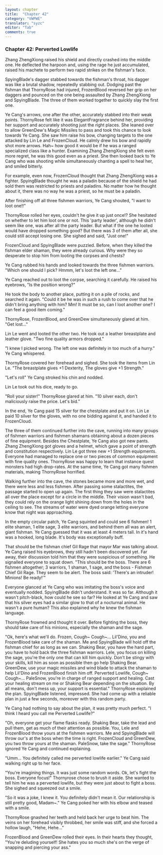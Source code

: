 ```yaml
---
layout: chapter
title:  "Chapter 42"
category: "VWPWE"
translator: "syzc"
editor: "Tab"
comments: true
---
```


### Chapter 42: Perverted Lowlife
 
Zhang ZhengXiong raised his shield and directly crashed into the middle one. He deflected the harpoon and, using the rage he just accumulated, raised his machete to perform two rapid strikes on the fishman's face. 
 
SpyingBlade's dagger stabbed towards the fishman's throat, his dagger was like a brutal shadow, repeatedly stabbing out. Dodging past the fishman that ThornyRose had injured, FrozenBlood reversed her grip on her daggers and pounced on the one being assaulted by Zhang ZhengXiong and SpyingBlade. The three of them worked together to quickly slay the first one. 
 
Ye Cang's arrows, one after the other, accurately stabbed into their weak points. ThornyRose felt like it was ElegantFragrance behind her, providing her support and accurately shooting just the right places. She leaned over to allow GreenDew's Magic Missiles to pass and took this chance to look towards Ye Cang. She saw him raise his bow, changing targets to the one attacked by Lin Le and FrozenCloud. He calmly drew his bow and rapidly shot more arrows. Hah~ how good it would be if he was a ranged specialized class like a hunter. Examining Zhang ZhengXiong she felt even more regret, he was this good even as a priest. She then looked back to Ye Cang who was shooting while simultaneously chanting a spell to heal her, and smiled bitterly.
 
For example, even now, FrozenCloud thought that Zhang ZhengXiong was a fighter. SpyingBlade thought he was a paladin because of the shield he had sold them was restricted to priests and paladins. No matter how he thought about it, there was no way he was a priest, so he must be a paladin.
 
After finishing off all three fishmen warriors, Ye Cang shouted, "I want to loot one!!"
 
ThornyRose rolled her eyes, couldn't he give it up just once!? She hesitated on whether to let him loot one or not. This 'party leader', although he didn't seem like one, was after all the party leader. But what if the one he looted would have dropped something good? But there was 3 of them after all, she could still accept losing one. She sighed and said, "Just one!"
 
FrozenCloud and SpyingBlade were puzzled. Before, when they killed the fishman elder shaman, they were already curious. Why were they so desperate to stop him from looting the corpses and chests?
 
Ye Cang rubbed his hands and looked towards the three fishmen warriors. "Which one should I pick? Hmmm, let's loot the left one..."
 
Ye Cang reached out to loot the corpse, searching it carefully. He raised his eyebrows, "Is the position wrong?" 
 
He took the body to another place, putting it on a pile of rocks, and searched it again. "Could it be he was in such a rush to come over that he didn't bring anything with him? Mm! It must be so, can I loot another one? I can feel a good item coming."
 
ThornyRose, FrozenBlood, and GreenDew simultaneously glared at him. "Get lost..."
 
Lin Le went and looted the other two. He took out a leather breastplate and leather glove. "Two fine quality armors dropped."
 
"I knew I picked wrong. The left one was definitely in too much of a hurry." Ye Cang whispered.
 
ThornyRose covered her forehead and sighed. She took the items from Lin Le. "The breastplate gives +1 Dexterity, The gloves give +1 Strength."
 
"Let's roll" Ye Cang stroked his chin and nodded.
 
Lin Le took out his dice, ready to go.
 
"Roll your sister!" ThornyRose glared at him. "10 silver each, don't maliciously raise the price. Let's bid."
 
In the end, Ye Cang paid 15 silver for the chestplate and put it on. Lin Le paid 10 silver for the gloves, with no one bidding against it, and handed it to FrozenCloud.
 
The three of them continued further into the cave, running into many groups of fishmen warriors and fishmen shamans obtaining about a dozen pieces of fine equipment. Besides the Chestplate, Ye Cang also got new pants. Zhang ZhengXiong got gloves and a helmet, which gave a point of strength and constitution respectively. Lin Le got three new +1 Strength equipments. Everyone had managed to replace one or two pieces of common equipment with fine quality ones. ThornyRose was happy to learn that instance quest monsters had high drop-rates. At the same time, Ye Cang got many fishmen materials, making ThornyRose horrified.

Walking further into the cave, the stones became more and more wet, and there were less and less fishmen. After passing some stalactites, the passage started to open up again. The first thing they saw were stalactites all over the place except for a circle in the middle. Their vision wasn't bad, they could rely on the orange light shining down from the holes in the ceiling to see. The streams of water were dyed orange letting everyone know that night was approaching.
 
In the empty circular patch, Ye Cang squinted and could see 6 fishmen! 1 elite shaman, 1 elite sage, 3 elite warriors, and behind them all was an alert, giant fishman. Ye Cang guessed that it was at least 4 meters tall. In it's hand was a hooked, long blade. It's body was exceptionally buff.
 
That should be the fishman chief Gil Rage that mayor Mar was talking about. Ye Cang raised his eyebrows, they still hadn't been discovered yet. Far away, their discussion told him that they were suspicious of something. He signalled everyone to squat down. "This should be the boss. There are 6 fishmen altogether; 3 warriors, 1 shaman, 1 sage, and the boss - Fishman Chief Gil Rage. They seem to be alert. The boss said: 'There's an intruder! Minions! Be ready!'"
 
Everyone glanced at Ye Cang who was imitating the boss's voice and eventually nodded. SpyingBlade didn't understand. It was so far. Although it wasn't pitch-black, how could he see so far? He looked at Ye Cang and saw that his silver eyes had a similar glow to that of a nocturnal animal. He wasn't a pure human? This also explained why he knew the fishman language.
 
ThornyRose frowned and thought it over. Before fighting the boss, they should take care of his minions, especially the shaman and the sage.
 
"Ok, here's what we'll do. Frozen, Cough~ Cough~... Lil'Dino, you and FrozenBlood take care of the shaman. Me and SpyingBlade will hold off the fishman chief for as long as we can. Shaking Bear, you have the hard part, you have to hold back the three fishman warriors. Lele, you focus on killing the sage, you're the only one that can kill him quickly. Don't be stingy with your skills, kill him as soon as possible then go help Shaking Bear. GreenDew, use your magic missiles and wind blade to attack the shaman to help Lil'Dino and FrozenBlood finish him off. Perverted Lowlife, Cough~ Cough~... PaleSnow, you're in charge of ranged support and healing. Cast your healing stream on me or Shaking Bear depending on the situation. By all means, don't mess up, your support is essential." ThornyRose explained the plan. SpyingBlade listened, impressed. She had come up with a reliable plan in just a few seconds, moreover with this random party.
 
Ye Cang had nothing to say about the plan, it was pretty much perfect. "I think I heard you call me Perverted Lowlife?"
 
"Oh, everyone get your flame flasks ready. Shaking Bear, take the lead and pull them, get as much of their attention as possible. You, Lele and FrozenBlood throw yours at the fishmen warriors. Me and SpyingBlade will throw our's at the boss when the time is right. FrozenCloud and GreenDew, you two throw yours at the shaman. PaleSnow, take the sage." ThornyRose ignored Ye Cang and continued explaining.
 
"Umm... You definitely called me perverted lowlife earlier." Ye Cang said walking right up to her face.
 
"You're imagining things. It was just some random words. Ok, let's fight the boss. Everyone focus!" Thornyrose chose to brush it aside. She wanted to tell him he was a perverted lowlife, but they were just about to fight a boss. She sighed and squeezed out a smile.
 
"So it was a joke, I knew it. You definitely didn't mean it. Our relationship is still pretty good, Madam~." Ye Cang poked her with his elbow and teased with a smile.
 
ThornyRose gnashed her teeth and held back her urge to beat him. The veins on her forehead visibly throbbed, her smile was stiff, and she forced a hollow laugh, "Hehe, Hehe..."
 
FrozenBlood and GreenDew rolled their eyes. In their hearts they thought, "You're deluding yourself! She hates you so much she's on the verge of snapping and piercing your ass."
